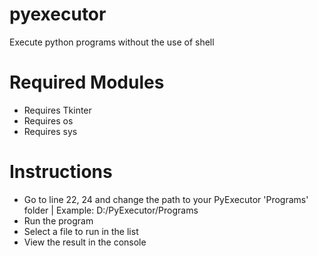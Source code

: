 # pyexecutor
Execute python programs without the use of shell
# Required Modules
- Requires Tkinter
- Requires os
- Requires sys
# Instructions
- Go to line 22, 24 and change the path to your PyExecutor 'Programs' folder |
  Example: D:/PyExecutor/Programs
- Run the program
- Select a file to run in the list
- View the result in the console
